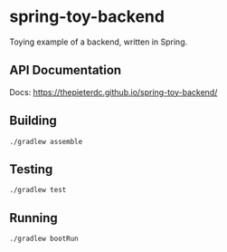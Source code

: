 # spring-toy-backend
Toying example of a backend, written in Spring.

## API Documentation
Docs: https://thepieterdc.github.io/spring-toy-backend/

## Building
`./gradlew assemble`

## Testing
`./gradlew test`

## Running
`./gradlew bootRun`
